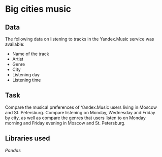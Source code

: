 # Big cities music

## Data

The following data on listening to tracks in the Yandex.Music service was available:
- Name of the track
- Artist
- Genre
- City
- Listening day
- Listening time

## Task

Compare the musical preferences of Yandex.Music users living in Moscow and St. Petersburg. Compare listening on Monday, Wednesday and Friday by city, as well as compare the genres that users listen to on Monday morning and Friday evening in Moscow and St. Petersburg.

## Libraries used
*Pandas*
